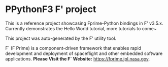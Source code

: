 # PPythonF3 F' project

This is a reference project showcasing Fprime-Python bindings in F' v3.5.x. Currently demonstrates the Hello World tutorial, more tutorials to come~


This project was auto-generated by the F' utility tool. 

F´ (F Prime) is a component-driven framework that enables rapid development and deployment of spaceflight and other embedded software applications.
**Please Visit the F´ Website:** https://fprime.jpl.nasa.gov.
